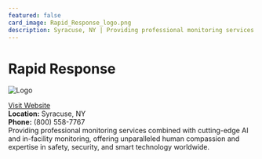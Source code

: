 ```yaml
---
featured: false
card_image: Rapid_Response_logo.png
description: Syracuse, NY | Providing professional monitoring services combined with cutting-edge AI and in-facility monitoring, offering unparalleled human compassion and expertise in safety, security, and smart technology worldwide.
---
```


# Rapid Response
<img src="Rapid_Response_logo.png" alt="Logo" style="max-width: 200px; height: auto;">

<a href="https://www.rrms.com">Visit Website</a>  
**Location:** Syracuse, NY  
**Phone:** (800) 558-7767 <br>
Providing professional monitoring services combined with cutting-edge AI and in-facility monitoring, offering unparalleled human compassion and expertise in safety, security, and smart technology worldwide.
